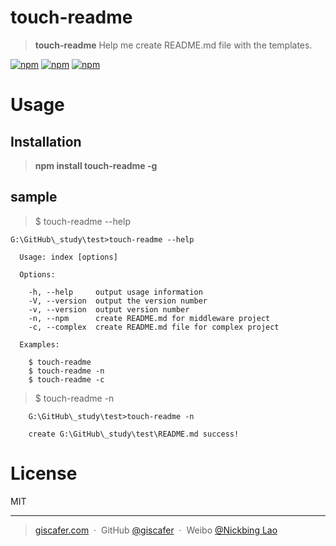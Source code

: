 # touch-readme

 > **touch-readme** Help me create README.md file with the templates.

 [![npm](https://img.shields.io/npm/v/touch-readme.svg?style=flat-square)](https://www.npmjs.com/package/touch-readme) [![npm](https://img.shields.io/npm/dt/touch-readme.svg?style=flat-square)](https://www.npmjs.com/package/touch-readme) [![npm](https://img.shields.io/npm/l/touch-readme.svg?style=flat-square)](https://www.npmjs.com/package/touch-readme)


# Usage

## Installation

> **npm install touch-readme -g**


## sample

> $ touch-readme  --help

```
G:\GitHub\_study\test>touch-readme --help

  Usage: index [options]

  Options:

    -h, --help     output usage information
    -V, --version  output the version number
    -v, --version  output version number
    -n, --npm      create README.md for middleware project
    -c, --complex  create README.md file for complex project

  Examples:

    $ touch-readme
    $ touch-readme -n
    $ touch-readme -c

```

> $ touch-readme -n

```
	G:\GitHub\_study\test>touch-readme -n

	create G:\GitHub\_study\test\README.md success!

```

# License

MIT

---

> [giscafer.com](http://giscafer.com) &nbsp;&middot;&nbsp;
> GitHub [@giscafer](https://github.com/giscafer) &nbsp;&middot;&nbsp;
> Weibo [@Nickbing Lao](https://weibo.com/laohoubin)


